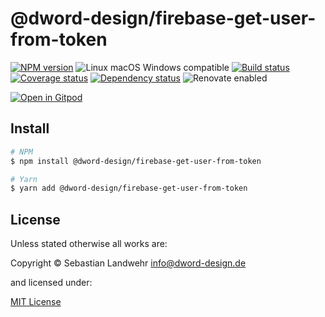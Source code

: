 <!-- TITLE/ -->
# @dword-design/firebase-get-user-from-token
<!-- /TITLE -->

<!-- BADGES/ -->
[![NPM version](https://img.shields.io/npm/v/@dword-design/firebase-get-user-from-token.svg)](https://npmjs.org/package/@dword-design/firebase-get-user-from-token)
![Linux macOS Windows compatible](https://img.shields.io/badge/os-linux%20%7C%C2%A0macos%20%7C%C2%A0windows-blue)
[![Build status](https://img.shields.io/github/workflow/status/dword-design/firebase-get-user-from-token/build)](https://github.com/dword-design/firebase-get-user-from-token/actions)
[![Coverage status](https://img.shields.io/coveralls/dword-design/firebase-get-user-from-token)](https://coveralls.io/github/dword-design/firebase-get-user-from-token)
[![Dependency status](https://img.shields.io/david/dword-design/firebase-get-user-from-token)](https://david-dm.org/dword-design/firebase-get-user-from-token)
![Renovate enabled](https://img.shields.io/badge/renovate-enabled-brightgreen)

[![Open in Gitpod](https://gitpod.io/button/open-in-gitpod.svg)](https://gitpod.io/#https://github.com/dword-design/firebase-get-user-from-token)
<!-- /BADGES -->

<!-- DESCRIPTION/ -->

<!-- /DESCRIPTION -->

<!-- INSTALL/ -->
## Install

```bash
# NPM
$ npm install @dword-design/firebase-get-user-from-token

# Yarn
$ yarn add @dword-design/firebase-get-user-from-token
```
<!-- /INSTALL -->

<!-- LICENSE/ -->
## License

Unless stated otherwise all works are:

Copyright &copy; Sebastian Landwehr <info@dword-design.de>

and licensed under:

[MIT License](https://opensource.org/licenses/MIT)
<!-- /LICENSE -->
